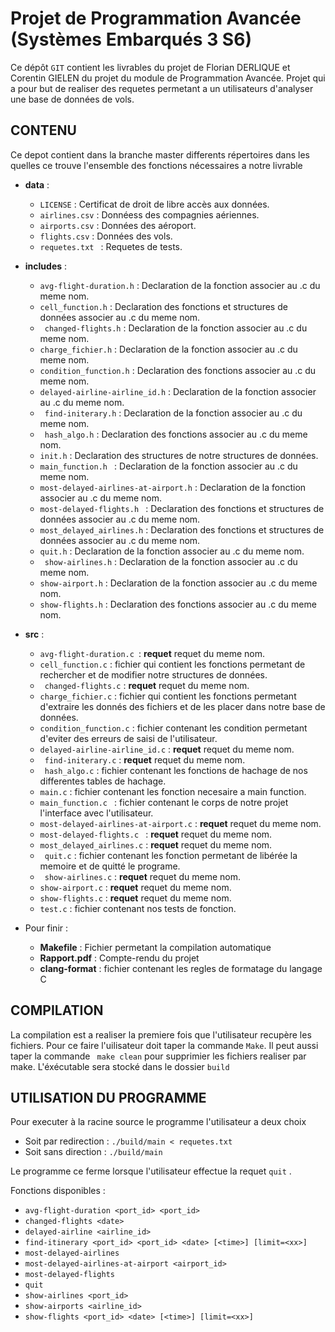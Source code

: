  # Projet de Programmation Avancée (Systèmes Embarqués 3 S6)

Ce dépôt `GIT` contient les livrables du projet de Florian DERLIQUE et Corentin GIELEN du projet du module de Programmation Avancée.
Projet qui a pour but de realiser des requetes permetant a un utilisateurs d'analyser une base de données de vols.


## CONTENU
Ce depot contient dans la branche master differents répertoires dans les quelles ce trouve l'ensemble des fonctions nécessaires a notre livrable 
- **data** :
	- `LICENSE` : Certificat de droit de libre accès aux données.
	- `airlines.csv` : Donnéess des compagnies aériennes.
	- `airports.csv` : Données des aéroport.
	- `flights.csv` : Données des vols.
	- `requetes.txt ` : Requetes de tests.

- **includes** :
	- `avg-flight-duration.h` : Declaration de la fonction associer au .c du meme nom.
	- `cell_function.h` :  Declaration des fonctions et structures de données associer au .c du meme nom.
	- ` changed-flights.h` : Declaration de la fonction associer au .c du meme nom.
	- ` charge_fichier.h ` : Declaration de la fonction associer au .c du meme nom.
	- ` condition_function.h ` : Declaration des fonctions associer au .c du meme nom.
	- ` delayed-airline-airline_id.h ` : Declaration de la fonction associer au .c du meme nom.
	- ` find-initerary.h` : Declaration de la fonction associer au .c du meme nom.
	- ` hash_algo.h` : Declaration des fonctions associer au .c du meme nom.
	- `init.h` : Declaration des structures de notre structures de données.
	- `main_function.h ` :   Declaration de la fonction associer au .c du meme nom.
	- ` most-delayed-airlines-at-airport.h ` : Declaration de la fonction associer au .c du meme nom.
	- ` most-delayed-flights.h  ` : Declaration des fonctions et structures de données associer au .c du meme nom.
	- ` most_delayed_airlines.h ` : Declaration des fonctions et structures de données associer au .c du meme nom.
	- ` quit.h ` :   Declaration de la fonction associer au .c du meme nom.
	- ` show-airlines.h` : Declaration de la fonction associer au .c du meme nom.
	- ` show-airport.h ` : Declaration de la fonction associer au .c du meme nom.
	- ` show-flights.h ` : Declaration des fonctions associer au .c du meme nom.

- **src** :
	- `avg-flight-duration.c `: **requet** requet du meme nom.
	- `cell_function.c` : fichier qui contient les fonctions permetant de rechercher et de modifier notre structures de données.
	- ` changed-flights.c` : **requet** requet du meme nom.
	- ` charge_fichier.c ` : fichier qui contient les fonctions permetant d'extraire les donnés des fichiers et de les placer dans notre base de données. 
	- ` condition_function.c ` : fichier contenant les condition permetant d'eviter des erreurs de saisi de l'utilisateur.
	- ` delayed-airline-airline_id.c ` : **requet** requet du meme nom.
	- ` find-initerary.c` : **requet** requet du meme nom.
	- ` hash_algo.c` : fichier contenant les fonctions de hachage de nos differentes tables de hachage.
	- `main.c` : fichier contenant les  fonction necesaire a main function.
	- `main_function.c ` :  fichier contenant le corps de notre projet l'interface avec l'utilisateur.
	- ` most-delayed-airlines-at-airport.c ` : **requet** requet du meme nom.
	- ` most-delayed-flights.c  ` : **requet** requet du meme nom.
	- ` most_delayed_airlines.c ` : **requet** requet du meme nom.
	- ` quit.c` :   fichier contenant les fonction permetant de libérée la memoire et de quitté le programe.
	- ` show-airlines.c` : **requet** requet du meme nom.
	- ` show-airport.c ` : **requet** requet du meme nom.
	- ` show-flights.c ` : **requet** requet du meme nom.
	- ` test.c ` : fichier contenant nos tests de fonction.

- Pour finir :
	- **Makefile** :  Fichier permetant la compilation automatique
	- **Rapport.pdf** :  Compte-rendu du projet 
	- **clang-format** :  fichier contenant les regles de formatage du langage C

## COMPILATION

La compilation est a realiser la premiere fois que l'utilisateur recupère les fichiers.
Pour ce faire l'uilisateur doit taper la commande ` Make `.
Il peut aussi taper la commande ` make clean` pour supprimier les fichiers realiser par make.
L'éxécutable sera stocké dans le dossier ` build `

## UTILISATION DU PROGRAMME

Pour executer à la racine source le programme l'utilisateur a deux choix

- Soit par redirection : ` ./build/main < requetes.txt `
- Soit sans direction : ` ./build/main `

Le programme ce ferme lorsque l'utilisateur effectue la requet ` quit ` .

Fonctions disponibles :

- `avg-flight-duration <port_id> <port_id>`
- `changed-flights <date>`
- `delayed-airline <airline_id>`
- `find-itinerary <port_id> <port_id> <date> [<time>] [limit=<xx>]`
- `most-delayed-airlines`
- `most-delayed-airlines-at-airport <airport_id>`
- `most-delayed-flights`
- `quit`
- `show-airlines <port_id>`
- `show-airports <airline_id>`
- `show-flights <port_id> <date> [<time>] [limit=<xx>]`
